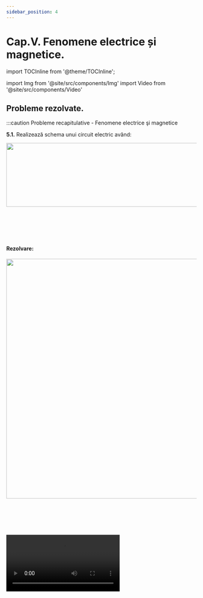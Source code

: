 ```yaml
---
sidebar_position: 4
---
```


# Cap.V. Fenomene electrice și magnetice.


import TOCInline from '@theme/TOCInline';

<TOCInline toc={toc} />



import Img from '@site/src/components/Img'
import Video from '@site/src/components/Video'


## Probleme rezolvate.

:::caution Probleme recapitulative - Fenomene electrice şi magnetice

**5.1.** Realizează schema unui circuit electric având:



<Img className="img-responsive4" src="fizica/clasa6/capitolul5/5_11_Poza1_DateleProblemei_ProblemaModel1.jpg" width="1000" height="169" />


<br></br>
<br></br>



#### Rezolvare:



<Img className="img-responsive4" src="fizica/clasa6/capitolul5/5_11_Poza2_SchemaCircuit_ProblemaModel1.jpg" width="1000" height="635" />

<br></br>
<br></br>


<Video src="https://www.youtube.com/embed/MFC2NLHpesY" />





:::





:::caution Probleme recapitulative - Fenomene electrice şi magnetice

**5.2.** Se dă următorul circuit în care toate becurile luminează normal, când se închide întrerupătorul. 



<Img className="img-responsive4" src="fizica/clasa6/capitolul5/5_11_Poza3_SchemaCircuit_ProblemaModel2.jpg" width="1000" height="738" />


<br></br>
<br></br>




#### Se cere:

a)	Cum sunt legate becurile?

b)	Ce măsoară voltmetrul și ce valoare arată el?

c)	Ce măsoară ampermetrul și ce valoare arată el?

d)	Care sunt valorile nominale ale becului B<sub>3</sub>?



<br></br>





#### Rezolvare:


a)	B<sub>1</sub> este în paralel cu gruparea serie formată de B<sub>2</sub> și B<sub>3</sub>.

b)	Voltmetrul măsoară tensiunea electrică și indică 6V.

c)	Ampermetrul măsoară intensitatea curentului electric și indică
 
I = 0,3A + 0,2A = 0,5 A, deoarece curentul de la sursă se ramifică pe cele două laturi ale grupării paralel.

d)	Becul B<sub>3</sub> are intensitatea de 0,2A, deoarece este în serie cu B<sub>2</sub> și prin ele trece același curent. Becul B<sub>3</sub> are tensiunea de 3,5 V, deoarece este în serie cu B<sub>2</sub> și tensiunea la capetele lor se adună: 2,5V + 3,5V = 6V (tensiunea la bornele grupării, 6V, este egală cu suma tensiunilor la bornele becurilor legate în serie).




<br></br>


<Video src="https://www.youtube.com/embed/SCFlg9Z49zk" />






:::







:::caution Probleme recapitulative - Fenomene electrice şi magnetice

**5.3.** Precizează ce becuri luminează când:


a)	k<sub>1</sub>, k<sub>2</sub>, k<sub>3</sub> se închid.

b)	k<sub>1</sub>, k<sub>2</sub>, k<sub>3</sub> se deschid.

c)	k<sub>1</sub>, k<sub>2</sub> se închid și k3 se deschide.





<Img className="img-responsive4" src="fizica/clasa6/capitolul5/5_11_Poza4_SchemaCircuit_ProblemaModel3.jpg" width="1000" height="675" />


<br></br>
<br></br>



#### Rezolvare:


a) Când k<sub>1</sub>, k<sub>2</sub>, k<sub>3</sub> se închid, k<sub>3</sub> scurtcircuitează pe B<sub>3</sub> și B<sub>3</sub> se stinge. B<sub>1</sub> și B<sub>2</sub> luminează, deoarece sunt în serie cu B<sub>3</sub>.

b) Când k<sub>1</sub>, k<sub>2</sub>, k<sub>3</sub> se deschid, nu mai luminează niciun bec.

c) Când k<sub>1</sub>, k<sub>2</sub> se închid și k<sub>3</sub> se deschide, luminează toate becurile.



<br></br>


<Video src="https://www.youtube.com/embed/Xd6jAn5CV-I" />




:::

<br></br>
<br></br>







## Exerciții.


:::caution Exerciții recapitulative - Fenomene electrice şi magnetice

**5.4.** Completează spațiile libere:

a) Magnetul este un corp care atrage.....................................................................

b) Generatoare electrice (surse electrice) sunt dispozitive care au rolul de a ………………… și de a menține …………………………………… printr-un circuit.

c) Becul este un dispozitiv care transformă energia electrică în …………………

d) Rezistorul este un dispozitiv care transformă energia electrică în ………………

e) Motorul este un dispozitiv care transformă energia electrică în …………………

f) Curentul electric trece prin circuit când întrerupătorul este ……………………
 
<br></br>


**5.5.** Dă două exemple de:

a) surse electrice

b) aparate electrocasnice care au motor electric.

c) aparate electrocasnice care au rezistor electric.

d) conductoare electrice


 
<br></br>



**5.6.** Scrie în dreptul fiecărui desen ce fel de interacțiuni au loc între cele două corpuri:


a)	
 


<Img className="img-responsive4" src="fizica/clasa6/capitolul5/5_12_Poza1_Schema1_Exercitiul3.jpg" width="1000" height="294" />


<br></br>
<br></br>


b)	





<Img className="img-responsive4" src="fizica/clasa6/capitolul5/5_12_Poza2_Schema2_Exercitiul3.jpg" width="1000" height="386" />



<br></br>
<br></br>


c)	




<Img className="img-responsive4" src="fizica/clasa6/capitolul5/5_12_Poza3_Schema3_Exercitiul3.jpg" width="1000" height="379" />


<br></br>
<br></br>

d)





<Img className="img-responsive4" src="fizica/clasa6/capitolul5/5_12_Poza4_Schema4_Exercitiul3.jpg" width="1000" height="296" />



<br></br>
<br></br>


<br></br>



**5.7.** Cum explici orientarea unui magnet suspendat de un fir pe direcția N.G.-S.G.?


<br></br>


**5.8.** Care dintre următoarele materiale sunt atrase de un magnet: nichel, lemn, argint, fier, sticlă, aluminiu, cobalt, oțel, aur.


<br></br>




**5.9.** Între un magnet și un metal feromagnetic se exercită întotdeauna forțe de:

a)	Atracție

b)	Respingere

c)	Atracție sau respingere în funcție de cum așezăm polii magnetului.

<br></br>






**5.10.** Răspunde cu adevărat sau fals privind următoarele afirmații:

a)	Corpurile electrizate resping corpurile ușoare.

b)	Corpurile electrizate sunt neutre din punct de vedere electric.

c)	Un corp electrizat pozitiv are mai mulți protoni în nucleu.

d)	Un corp electrizat negativ are mai puțini electroni în învelișul electronic.

e)	Atomul este o particulă neutră din punct de vedere electric.

f)	Fulgerul este descărcarea electrică dintre un nor electrizat și un corp electrizat de pe Pământ.

g)	Incendiile electrice nu se sting cu apă.



<br></br>



**5.11.** Desenează schema unui circuit electric format din acumulator electric, mixer, bec, plită electrică și întrerupător închis.


<br></br>



**5.12.** Care dintre următoarele materiale sunt conductoare electrice: argint, sticlă, plastic, grafit, fier, cupru, ebonită, zinc, plumb, grafit, aer, apă, cauciuc?


<br></br>




**5.13.** Care sunt avantajele legării în paralel a becurilor?


<br></br>



**5.14.** Precizează ce becuri se aprind în următorul circuit electric, când:






a)	Se închid întrerupătoarele k<sub>1</sub>, k<sub>3</sub> și k<sub>4</sub> ?

b)	Se închid întrerupătoarele k<sub>2</sub>, k<sub>3</sub> și k<sub>4</sub> ?

c)	Se închid întrerupătoarele k<sub>1</sub>, k<sub>2</sub> și k<sub>4</sub> ?

d)	Cum sunt legate cele patru becuri ?




<Img className="img-responsive4" src="fizica/clasa6/capitolul5/5_12_Poza5_SchemaCircuit_Exercitiul11.jpg" width="1000" height="461" />



<br></br>
<br></br>




<br></br>



**5.15.** Unde trebuie plasat un ampermetru și un voltmetru pentru a măsura intensitatea curentului electric ce trece prin bec și tensiunea la bornele becului?



<Img className="img-responsive4" src="fizica/clasa6/capitolul5/5_12_Poza6_SchemaCircuit_Exercitiul12.jpg" width="1000" height="499" />



<br></br>
<br></br>


<br></br>




**5.16.** Precizează ce becuri se aprind în următorul circuit electric, când:


a)	Se închid întrerupătoarele k<sub>1</sub>, k<sub>2</sub> și k<sub>3</sub> ?

b)	Se închid întrerupătoarele k<sub>1</sub> și k<sub>2</sub> ?

c)	Se închid întrerupătoarele k<sub>1</sub> și k<sub>3</sub> ?

d)	Se închid întrerupătoarele k<sub>2</sub> și k<sub>3</sub> ?

e)	Cum sunt legate cele trei becuri ?



<Img className="img-responsive4" src="fizica/clasa6/capitolul5/5_12_Poza7_SchemaCircuit_Exercitiul13.jpg" width="1000" height="570" />



<br></br>
<br></br>




<br></br>




**5.17.** Ce se întâmplă în circuit dacă:


a)	Becul B<sub>2</sub> se arde ?

b)	Se închide întrerupătorul k ?



<Img className="img-responsive4" src="fizica/clasa6/capitolul5/5_12_Poza8_SchemaCircuit_Exercitiul14.jpg" width="1000" height="527" />



<br></br>
<br></br>




<br></br>







	
**5.18.** În figura de mai jos avem un circuit. 




<Img className="img-responsive4" src="fizica/clasa6/capitolul5/5_12_Poza9_SchemaCircuit_Exercitiul15.jpg" width="1000" height="519" />



<br></br>
<br></br>




Se cere:

a)	Din ce elemente este format acest circuit electric ?

b)	Ce măsoară instrumentele A și V și cum sunt legate ele cu becul ?

c)	Reprezintă sensul curentului.

d)	Dacă becul se arde, ce se va întâmpla cu celelalte elemente de circuit? De ce?
 


<br></br>






**5.19.** În care din cele patru situații de mai jos, luminează becul?





<Img className="img-responsive4" src="fizica/clasa6/capitolul5/5_12_Poza10_SchemaCircuit1_Exercitiul16.jpg" width="1000" height="478" />



<br></br>
<br></br>





<Img className="img-responsive4" src="fizica/clasa6/capitolul5/5_12_Poza11_SchemaCircuit2_Exercitiul16.jpg" width="1000" height="559" />



<br></br>
<br></br>


	




	
<br></br>








**5.20.**	Precizează ce becuri luminează când:


<Img className="img-responsive4" src="fizica/clasa6/capitolul5/5_12_Poza12_SchemaCircuit_Exercitiul17_vers2.jpg" width="1000" height="535" />



<br></br>
<br></br>


<br></br>





	
**5.21.** Se dă următorul circuit în care toate becurile luminează normal, când se închide întrerupătorul. 

<Img className="img-responsive4" src="fizica/clasa6/capitolul5/5_12_Poza13_SchemaCircuit_Exercitiul18.jpg" width="1000" height="760" />



<br></br>
<br></br>





Se cere:

a)	Cum sunt legate becurile ?

b)	Ce măsoară voltmetrul și ce valoare arată el ?

c)	Ce măsoară ampermetrul și ce valoare arată el ?

d)	Care sunt valorile nominale ale becului B<sub>2</sub> ?



	
:::












<br></br>
<br></br>




## Teste de autoevaluare.


:::caution TEST1: Test de autoevaluare - Fenomene electrice şi magnetice

**5.22.** Completează spațiile libere: **-1p**

a) Magnetul este un corp care atrage.....................................................................

b) Generatoare electrice (surse electrice) sunt dispozitive care au rolul de a …………………………………………………… printr-un circuit.

c) Motorul este un dispozitiv care transformă curentul electric în ……………

d) Curentul electric trece prin circuit când întrerupătorul este ………………



<br></br>


**5.23.** Dă două exemple de: **-1p**

a) surse electrice

b) aparate electrocasnice care au motor electric.

c) aparate electrocasnice care au rezistor electric.

d) conductoare electrice



<br></br>




**5.24.** Scrie în dreptul fiecărui desen ce fel de interacțiuni au loc între cele două corpuri: **-1p**

a)	
 


<Img className="img-responsive4" src="fizica/clasa6/capitolul5/5_13_Poza1_Schema1_Exercitiul3.jpg" width="1000" height="304" />



<br></br>
<br></br>






b)	



<Img className="img-responsive4" src="fizica/clasa6/capitolul5/5_13_Poza2_Schema2_Exercitiul3.jpg" width="1000" height="378" />



<br></br>
<br></br>




c)	




<Img className="img-responsive4" src="fizica/clasa6/capitolul5/5_13_Poza3_Schema3_Exercitiul3.jpg" width="1000" height="380" />



<br></br>
<br></br>



d)




<Img className="img-responsive4" src="fizica/clasa6/capitolul5/5_13_Poza4_Schema4_Exercitiul3.jpg" width="1000" height="297" />



<br></br>
<br></br>



	




**5.25.** Ce este un fulger / trăsnet ? Arată și desenul acestora. **-1p**


<br></br>



**5.26.** Se dă următorul circuit electric: **-2p**



<Img className="img-responsive4" src="fizica/clasa6/capitolul5/5_13_Poza5_SchemaCircuit_Exercitiul6.jpg" width="1000" height="519" />



<br></br>
<br></br>



a)	Din ce elemente este format acest circuit electric ?

b)	Ce măsoară instrumentele A și V și cum sunt legate ele cu becul ?

c)	Reprezintă sensul curentului.

d)	Dacă becul se arde, ce se va întâmpla cu celelalte elemente de circuit ? De ce?
 


<br></br>




**5.27.** Precizează ce becuri luminează când: **-1p**

a)	k<sub>1</sub>, k<sub>2</sub>, k<sub>3</sub> se închid.

b)	k<sub>4</sub>, k<sub>2</sub> se închid .

c)	k<sub>1</sub>, k<sub>2</sub>, k<sub>3</sub>, k<sub>4</sub> se închid.

d)	Cum sunt legate cele trei becuri ?




<Img className="img-responsive4" src="fizica/clasa6/capitolul5/5_13_Poza6_SchemaCircuit_Exercitiul7.jpg" width="1000" height="790" />



<br></br>
<br></br>


	
<br></br>



**5.28.** Completează spațiile libere pentru următoarele reguli de protecţie împotriva electrocutării / trăsnirii: **-1p**

a)	Să nu introduci ………………… în bornele prizei.

b)	Când scoţi un aparat electric din priză, nu-l trage de …………………, ci ţine o mână de soclul prizei şi cu cealaltă trage ………………………………………

c)	Nu atinge prize, întrerupătoare care sunt …………………………………........

d)	Incendiile electrice nu se sting cu ......................., ci cu o ...............................

<br></br>

Oficiu **–2p**





:::


